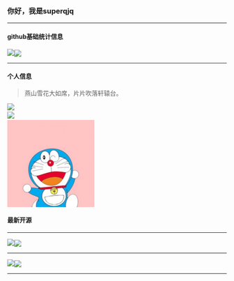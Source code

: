 ### 你好，我是superqjq

----

#### github基础统计信息
<a href="https://github.com/lovelifeloveyou">
  <img align="left" src="https://github-readme-stats.vercel.app/api?username=lovelifeloveyou&count_private=true&show_icons=true&theme=radical" />
</a>

<a href="https://github.com/lovelifeloveyou">
  <img align="center" src="https://github-readme-stats.vercel.app/api/top-langs/?username=lovelifeloveyou&layout=compact" />
</a>


----

#### 个人信息
> 燕山雪花大如席，片片吹落轩辕台。

![](https://img.shields.io/badge/QQ-982412228-brightgreen)  
![](https://img.shields.io/badge/%E5%BE%AE%E4%BF%A1-qjqdedream77-brightgreen)  
<a href="https://github.com/lovelifeloveyou">
  <img align="center" height="200px" src="https://raw.githubusercontent.com/lovelifeloveyou/somePic/master/blog/111.jpg" />
</a>

#### 最新开源

----
<a href="https://github.com/lovelifeloveyou/vue-ts-cnode">
  <img align="left"  src="https://github-readme-stats.vercel.app/api/pin/?username=lovelifeloveyou&repo=vue-ts-cnode&theme=dracula" />
</a>

<a href="https://github.com/lovelifeloveyou/hooks-movie-web">
  <img align="center"  src="https://github-readme-stats.vercel.app/api/pin/?username=lovelifeloveyou&repo=hooks-movie-web&theme=dracula" />
</a>

----

<a href="https://github.com/lovelifeloveyou/ts-todolist">
  <img align="left"  src="https://github-readme-stats.vercel.app/api/pin/?username=lovelifeloveyou&repo=ts-todolist&theme=radical" />
</a>

<a href="https://github.com/lovelifeloveyou/superqjq-blog">
  <img align="center" src="https://github-readme-stats.vercel.app/api/pin/?username=lovelifeloveyou&repo=superqjq-blog&theme=radical" />
</a>



----


<!--
**lovelifeloveyou/lovelifeloveyou** is a ✨ _special_ ✨ repository because its `README.md` (this file) appears on your GitHub profile.

Here are some ideas to get you started:

- 🔭 I’m currently working on ...
- 🌱 I’m currently learning ...
- 👯 I’m looking to collaborate on ...
- 🤔 I’m looking for help with ...
- 💬 Ask me about ...
- 📫 How to reach me: ...
- 😄 Pronouns: ...
- ⚡ Fun fact: ...
-->

